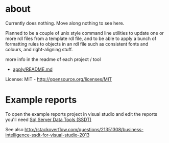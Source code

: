 # about

Currently does nothing. Move along nothing to see here.

Planned to be a couple of unix style command line utilities to update one or more rdl files from a template rdl file, and to be able to apply a bunch of formatting rules to objects in an rdl file such as consistent fonts and colours, and right-aligning stuff.

more info in the readme of each project / tool

 * [apply/README.md](apply/README.md)

License: MIT - http://opensource.org/licenses/MIT

# Example reports

To open the example reports project in visual studio and edit the reports
you'll need [Sql Server Data Tools
(SSDT)](http://www.microsoft.com/en-us/download/details.aspx?id=42313)

See also
http://stackoverflow.com/questions/21351308/business-intelligence-ssdt-for-visual-studio-2013
